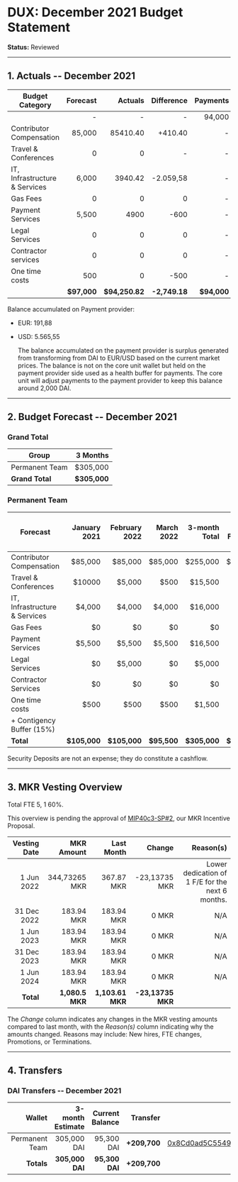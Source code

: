 # DUX: December 2021 Budget Statement

**Status:** Reviewed


---

## 1. Actuals -- December 2021


| Budget Category     | Forecast       | Actuals        | Difference      | Payments       |
| ------------------- | -------------: | -------------: | --------------: | -------------: |
|                     | -              | -              | -               | 94,000        |
| Contributor Compensation    | 85,000        | 85410.40      | +410.40       | -              |
| Travel & Conferences        | 0               | 0        | -            | -              |
| IT, Infrastructure & Services    | 6,000            | 3940.42        | -2.059,58             | -              |
| Gas Fees            | 0            | 0            | 0           | -              |
| Payment Services  | 5,500               | 4900           |  -600      | -              |
| Legal Services       | 0               | 0        | 0          | -              |
| Contractor services        | 0               | 0        | 0             | -              |
| One time costs            | 500               | 0        | -500         | -              |
|                     | **$97,000**    | **$94,250.82**    | **-2,749.18**      | **$94,000**    |

Balance accumulated on Payment provider:
- EUR: 191,88
- USD: 5.565,55

    The balance accumulated on the payment provider is surplus generated from transforming from DAI to EUR/USD based on the current market prices. The balance is not on the core unit wallet but held on the payment provider side used as a health buffer for payments. The core unit will adjust payments to the payment provider to keep this balance around 2,000 DAI. 


---

## 2. Budget Forecast -- December 2021

### Grand Total

| Group           | 3 Months       |
|-----------------|---------------:|
| Permanent Team  |       $305,000  |
| **Grand Total** |   **$305,000** |

### Permanent Team

| Forecast                     | January 2021 | February 2022 | March 2022 | 3-month Total | MIP Budget Forecast/ CAP |
|------------------------------|----------:|----------:|------------:|--------------:|-------------:|
| Contributor Compensation             |   $85,000 |   $85,000 |     $85,000 |      $255,000 | $275,000 |
| Travel & Conferences             |      $10000 |     $5,000 |       $500 |         $15,500 |  $13,500 |
| IT, Infrastructure & Services             |      $4,000 |      $4,000 |        $4,000 |          $16,000 |  $27,000 |
| Gas Fees                     |      $0 |      $0 |       $0 |        $0 | $3,000 |
| Payment Services          |    $5,500 |     $5,500 |       $5,500 |       $16,500 | $19,500 | 
| Legal Services              |      $0  |      $5,000 |        $0 |          $5,000 | $16,500 | 
| Contractor Services            |      $0 |     $0 |       $0 |         $0 |  $45,000 |
| One time costs |                    $500 |     $500      |       $500     |     $1,500      | $21,000 |
| + Contigency Buffer (15%) | | | | | $63.075|
| **Total**                    |**$105,000**|**$105,000**|**$95,500**|  **$305,000**|   **$483,575** |  

Security Deposits are not an expense; they do constitute a cashflow.

---

## 3. MKR Vesting Overview
Total FTE 5, 1 60%.

This overview is pending the approval of [MIP40c3-SP#2](), our MKR Incentive Proposal.
 
|  Vesting Date         |       MKR Amount | Last Month |        Change |      Reason(s) |
|----------------------:|-----------------:|-----------:|--------------:|---------------:|
|  1 Jun 2022          |       344,73265 MKR |     367.87 MKR |   -23,13735 MKR |      Lower dedication of 1 F/E for the next 6 months. |
|  31 Dec 2022          |       183.94 MKR |    183.94 MKR |   0 MKR |      N/A |
|  1 Jun 2023          |        183.94 MKR |     183.94 MKR |   0 MKR |      N/A |
|  31 Dec 2023          |       183.94 MKR |     183.94 MKR |   0 MKR |      N/A |
|  1 Jun 2024          |        183.94 MKR |     183.94 MKR |   0 MKR |      N/A |
|  **Total**            | **1,080.5 MKR** |  **1,103.61 MKR** | **-23,13735 MKR** |                |

The *Change* column indicates any changes in the MKR vesting amounts compared to last month, with the *Reason(s)* column indicating why the amounts changed. Reasons may include: New hires, FTE changes, Promotions, or Terminations.

---

## 4. Transfers

### DAI Transfers -- December 2021

|             Wallet | 3-month Estimate | Current Balance |         Transfer |                          Multi-sig Address |
|-------------------:|-----------------:|----------------:|-----------------:|-------------------------------------------:|
|     Permanent Team |      305,000 DAI |           95,300 DAI | **+209,700** | [0x8Cd0ad5C55498Aacb72b6689E1da5A284C69c0C7](https://gnosis-safe.io/app/#/safes/0x8Cd0ad5C55498Aacb72b6689E1da5A284C69c0C7/balances) |
|     **Totals**     |  **305,000 DAI** |       **95,300 DAI** | **+209,700** |                                            |
